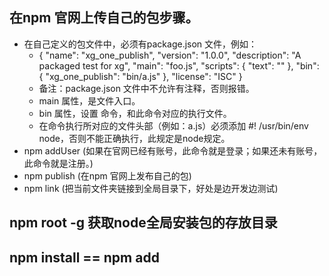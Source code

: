 ## 在npm 官网上传自己的包步骤。
- 在自己定义的包文件中，必须有package.json 文件，例如：
  - {
    "name": "xg_one_publish",
    "version": "1.0.0",
    "description": "A packaged test for xg",
    "main": "foo.js",
    "scripts": {
      "text": ""
     },
    "bin": {
      "xg_one_publish": "bin/a.js"
     },
    "license": "ISC"
   }
  - 备注：package.json 文件中不允许有注释，否则报错。
  - main 属性，是文件入口。
  - bin  属性，设置 命令，和此命令对应的执行文件。
  - 在命令执行所对应的文件头部（例如：a.js）必须添加  #! /usr/bin/env node，否则不能正确执行，此规定是node规定。
- npm addUser   (如果在官网已经有账号，此命令就是登录；如果还未有账号，此命令就是注册。)
- npm publish   (在npm 官网上发布自己的包)
- npm link      (把当前文件夹链接到全局目录下，好处是边开发边测试)

## npm root -g 获取node全局安装包的存放目录

## npm install == npm add
